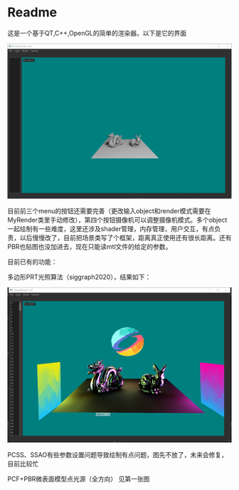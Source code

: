 # Readme

这是一个基于QT,C++,OpenGL的简单的渲染器。以下是它的界面

![scene](scene.png)

目前前三个menu的按钮还需要完善（更改输入object和render模式需要在MyRender类里手动修改），第四个按钮摄像机可以调整摄像机模式。多个object一起绘制有一些难度，这里还涉及shader管理，内存管理，用户交互，有点负责，以后慢慢改了，目前把场景类写了个框架，距离真正使用还有很长距离。还有PBR也贴图也没加进去，现在只能读mtl文件的给定的参数。

目前已有的功能：

多边形PRT光照算法（siggraph2020），结果如下：

![prt](prt.png)

PCSS、SSAO有些参数设置问题导致绘制有点问题，图先不放了，未来会修复，目前比较忙

PCF+PBR微表面模型点光源（全方向） 见第一张图

